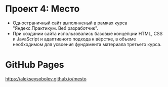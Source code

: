 # Проект 4: Место

* Одностраничный сайт выполнненый в рамках курса "Яндекс.Практикум. Веб разработчик".
* При создании сайта использовались базовые концепции HTML, CSS и JavaScript  и адаптивного подхода к вёрстке, в объеме  необходимом для усвоения фундамента материала  третьего курса.
# GitHub Pages
https://alekseysobolev.github.io/mesto

